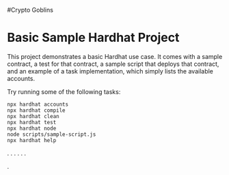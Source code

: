 
#Crypto Goblins
# Basic Sample Hardhat Project

This project demonstrates a basic Hardhat use case. It comes with a sample contract, a test for that contract, a sample script that deploys that contract, and an example of a task implementation, which simply lists the available accounts.

Try running some of the following tasks:

```shell
npx hardhat accounts
npx hardhat compile
npx hardhat clean
npx hardhat test
npx hardhat node
node scripts/sample-script.js
npx hardhat help
```

.
.
.
.
.
.





.
